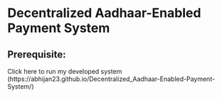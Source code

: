 # Decentralized Aadhaar-Enabled Payment System
<h2>Prerequisite:</h2>
Click here to run my developed system (https://abhijan23.github.io/Decentralized_Aadhaar-Enabled-Payment-System/)
